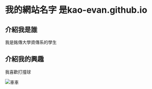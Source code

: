 #  我的網站名字 是kao-evan.github.io

## 介紹我是誰
 我是銘傳大學資傳系的學生
 
## 介紹我的興趣 
 我喜歡打撞球
 
![車車](https://d1grca2t3zpuug.cloudfront.net/2021/01/puipuiinfo01.jpg)
